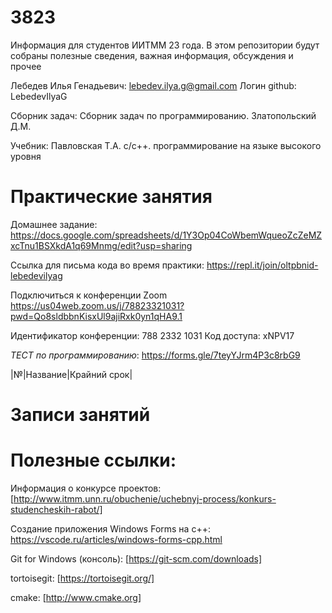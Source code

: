 # 3823
Информация для студентов ИИТММ 23 года.
В этом репозитории будут собраны полезные сведения, важная информация, обсуждения и прочее

Лебедев Илья Генадьевич: lebedev.ilya.g@gmail.com
Логин github: LebedevIlyaG 

Сборник задач:
Сборник задач по программированию. Златопольский Д.М.

Учебник:
Павловская Т.А. с/с++. программирование на языке высокого уровня

# Практические занятия

Домашнее задание:
https://docs.google.com/spreadsheets/d/1Y3Op04CoWbemWqueoZcZeMZxcTnu1BSXkdA1q69Mnmg/edit?usp=sharing

Ссылка для письма кода во время практики: https://repl.it/join/oltpbnid-lebedevilyag

Подключиться к конференции Zoom
https://us04web.zoom.us/j/78823321031?pwd=Qo8sldbbnKisxUl9ajiRxk0yn1qHA9.1

Идентификатор конференции: 788 2332 1031
Код доступа: xNPV17


*ТЕСТ по программированию*: https://forms.gle/7teyYJrm4P3c8rbG9

|№|Название|Крайний срок|



# Записи занятий

# Полезные ссылки:


Информация о конкурсе проектов: [http://www.itmm.unn.ru/obuchenie/uchebnyj-process/konkurs-studencheskih-rabot/]

Создание приложения Windows Forms на c++: https://vscode.ru/articles/windows-forms-cpp.html

Git for Windows (консоль): [https://git-scm.com/downloads] 

tortoisegit: [https://tortoisegit.org/]

cmake: [http://www.cmake.org]
